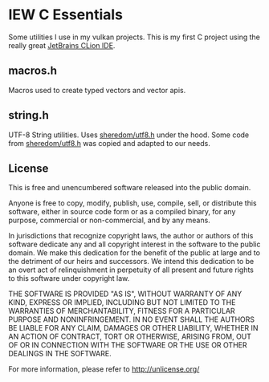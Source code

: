 # IEW C Essentials

Some utilities I use in my vulkan projects. This is my first C project 
using the really great [JetBrains CLion IDE][2].

## macros.h

Macros used to create typed vectors and vector apis.

## string.h

UTF-8 String utilities. Uses [sheredom/utf8.h][1] under the hood.
Some code from [sheredom/utf8.h][1] was copied and adapted to our
needs.

## License

This is free and unencumbered software released into the public domain.

Anyone is free to copy, modify, publish, use, compile, sell, or
distribute this software, either in source code form or as a compiled
binary, for any purpose, commercial or non-commercial, and by any
means.

In jurisdictions that recognize copyright laws, the author or authors
of this software dedicate any and all copyright interest in the
software to the public domain. We make this dedication for the benefit
of the public at large and to the detriment of our heirs and
successors. We intend this dedication to be an overt act of
relinquishment in perpetuity of all present and future rights to this
software under copyright law.

THE SOFTWARE IS PROVIDED "AS IS", WITHOUT WARRANTY OF ANY KIND,
EXPRESS OR IMPLIED, INCLUDING BUT NOT LIMITED TO THE WARRANTIES OF
MERCHANTABILITY, FITNESS FOR A PARTICULAR PURPOSE AND NONINFRINGEMENT.
IN NO EVENT SHALL THE AUTHORS BE LIABLE FOR ANY CLAIM, DAMAGES OR
OTHER LIABILITY, WHETHER IN AN ACTION OF CONTRACT, TORT OR OTHERWISE,
ARISING FROM, OUT OF OR IN CONNECTION WITH THE SOFTWARE OR THE USE OR
OTHER DEALINGS IN THE SOFTWARE.

For more information, please refer to <http://unlicense.org/>


[1]: https://github.com/sheredom/utf8.h
[2]: https://www.jetbrains.com/clion/
